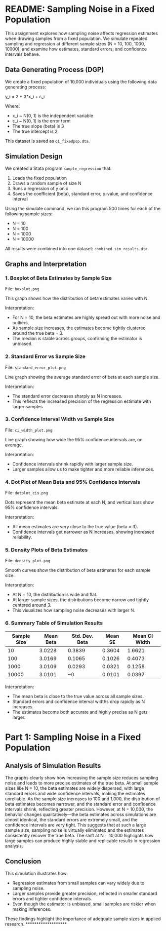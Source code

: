 # README: Sampling Noise in a Fixed Population
This assignment explores how sampling noise affects regression estimates when drawing samples from a fixed population. We simulate repeated sampling and regression at different sample sizes (N = 10, 100, 1000, 10000), and examine how estimates, standard errors, and confidence intervals behave.

## Data Generating Process (DGP)

We create a fixed population of 10,000 individuals using the following data generating process:

y_i = 2 + 3*x_i + ε_i

Where:
- x_i ~ N(0, 1) is the independent variable
- ε_i ~ N(0, 1) is the error term
- The true slope (beta) is 3
- The true intercept is 2

This dataset is saved as `q1_fixedpop.dta`.

## Simulation Design

We created a Stata program `sample_regression` that:
1. Loads the fixed population
2. Draws a random sample of size N
3. Runs a regression of y on x
4. Saves the coefficient (beta), standard error, p-value, and confidence interval

Using the simulate command, we ran this program 500 times for each of the following sample sizes:
- N = 10
- N = 100
- N = 1000
- N = 10000

All results were combined into one dataset: `combined_sim_results.dta`.

## Graphs and Interpretation

### 1. Boxplot of Beta Estimates by Sample Size

File: `boxplot.png`

This graph shows how the distribution of beta estimates varies with N.

Interpretation:
- For N = 10, the beta estimates are highly spread out with more noise and outliers.
- As sample size increases, the estimates become tightly clustered around the true beta = 3.
- The median is stable across groups, confirming the estimator is unbiased.

### 2. Standard Error vs Sample Size

File: `standard_error_plot.png`

Line graph showing the average standard error of beta at each sample size.

Interpretation:
- The standard error decreases sharply as N increases.
- This reflects the increased precision of the regression estimate with larger samples.

### 3. Confidence Interval Width vs Sample Size

File: `ci_width_plot.png`

Line graph showing how wide the 95% confidence intervals are, on average.

Interpretation:
- Confidence intervals shrink rapidly with larger sample size.
- Larger samples allow us to make tighter and more reliable inferences.

### 4. Dot Plot of Mean Beta and 95% Confidence Intervals

File: `dotplot_cis.png`

Dots represent the mean beta estimate at each N, and vertical bars show 95% confidence intervals.

Interpretation:
- All mean estimates are very close to the true value (beta = 3).
- Confidence intervals get narrower as N increases, showing increased reliability.

### 5. Density Plots of Beta Estimates

File: `density_plot.png`

Smooth curves show the distribution of beta estimates for each sample size.

Interpretation:
- At N = 10, the distribution is wide and flat.
- At larger sample sizes, the distributions become narrow and tightly centered around 3.
- This visualizes how sampling noise decreases with larger N.

### 6. Summary Table of Simulation Results

| Sample Size | Mean Beta | Std. Dev. Beta | Mean SE | Mean CI Width |
|-------------|-----------|----------------|---------|----------------|
| 10          | 3.0228    | 0.3839         | 0.3604  | 1.6621         |
| 100         | 3.0169    | 0.1065         | 0.1026  | 0.4073         |
| 1000        | 3.0109    | 0.0293         | 0.0321  | 0.1258         |
| 10000       | 3.0101    | ~0             | 0.0101  | 0.0397         |

Interpretation:
- The mean beta is close to the true value across all sample sizes.
- Standard errors and confidence interval widths drop rapidly as N increases.
- The estimates become both accurate and highly precise as N gets larger.

# Part 1: Sampling Noise in a Fixed Population

## Analysis of Simulation Results

The graphs clearly show how increasing the sample size reduces sampling noise and leads to more precise estimates of the true beta. At small sample sizes like N = 10, the beta estimates are widely dispersed, with large standard errors and wide confidence intervals, making the estimates unreliable. As the sample size increases to 100 and 1,000, the distribution of beta estimates becomes narrower, and the standard error and confidence intervals shrink, reflecting greater precision. However, at N = 10,000, the behavior changes qualitatively—the beta estimates across simulations are almost identical, the standard errors are extremely small, and the confidence intervals are very tight. This suggests that at such a large sample size, sampling noise is virtually eliminated and the estimates consistently recover the true beta. The shift at N = 10,000 highlights how large samples can produce highly stable and replicable results in regression analysis.


## Conclusion

This simulation illustrates how:
- Regression estimates from small samples can vary widely due to sampling noise.
- Larger samples provide greater precision, reflected in smaller standard errors and tighter confidence intervals.
- Even though the estimator is unbiased, small samples are riskier when making inferences.

These findings highlight the importance of adequate sample sizes in applied research. *******************
